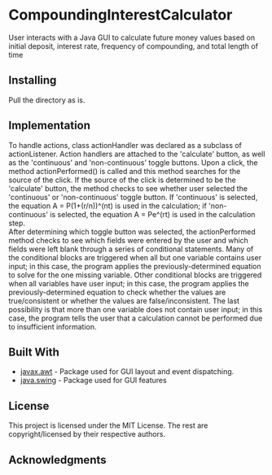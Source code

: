 # CompoundingInterestCalculator
User interacts with a Java GUI to calculate future money values based on initial deposit, interest rate, frequency of compounding, and total length of time 

## Installing

Pull the directory as is.


## Implementation
To handle actions, class actionHandler was declared as a subclass of actionListener.  Action handlers are attached to the 'calculate' button, as well as the 'continuous' and 'non-continuous' toggle buttons.  Upon a click, the method actionPerformed() is called and this method searches for the source of the click.  If the source of the click is determined to be the 'calculate' button, the method checks to see whether user selected the 'continuous' or 'non-continuous' toggle button. If 'continuous' is selected, the equation A = P(1+(r/n))^(nt) is used in the calculation; if 'non-continuous' is selected, the equation A = Pe^(rt) is used in the calculation step.  <br/>
After determining which toggle button was selected, the actionPerformed method checks to see which fields were entered by the user and which fields were left blank through a series of conditional statements.  Many of the conditional blocks are triggered when all but one variable contains user input; in this case, the program applies the previously-determined equation to solve for the one missing variable.  Other conditional blocks are triggered when all variables have user input; in this case, the program applies the previously-determined equation to check whether the values are true/consistent or whether the values are false/inconsistent.  The last possibility is that more than one variable does not contain user input; in this case, the program tells the user that a calculation cannot be performed due to insufficient information.


## Built With

* [javax.awt](https://docs.oracle.com/javase/7/docs/api/javax/swing/package-summary.html) - Package used for GUI layout and event dispatching.
* [java.swing](https://docs.oracle.com/javase/7/docs/api/java/awt/package-summary.html) - Package used for GUI features



## License

This project is licensed under the MIT License. The rest are copyright/licensed by their respective authors.

## Acknowledgments




